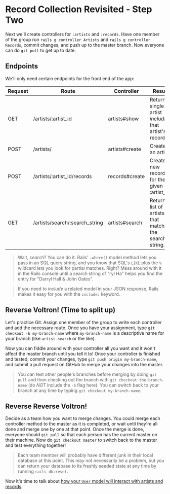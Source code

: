 # Record Collection Revisited - Step Two

Next we'll create controllers for `:artists` and `:records`. Have one member of the group run `rails g controller Artists` and `rails g controller Records`, commit changes, and push up to the master branch. Now everyone can do `git pull` to get up to date.

## Endpoints

We'll only need certain endpoints for the front end of the app:

| Request | Route | Controller | Result |
| --- | --- | --- | --- |
| GET | /artists/:artist_id | artists#show | Return a single artist *including* that artist's records. |
| POST | /artists/ | artists#create | Create an artist. |
| POST | /artists/:artist_id/records | records#create | Create a new record for the given :artist_id. |
| GET | /artists/search/:search_string | artists#search | Return a list of artists that match the search string. |

>Wait, *search*? You can do it. Rails' `.where()` model method lets you pass in an SQL query string, and you know that SQL's `LIKE` plus the `%` wildcard lets you look for partial matches. Right? Mess around with it in the Rails console until a search string of "ryl Ha" helps you find the entry for "Darryl Hall & John Oates".

>If you need to *include* a related model in your JSON response, Rails makes it easy for you with the `include:` keyword.

## Reverse Voltron! (Time to split up)

Let's practice Git. Assign one member of the group to write each controller and add the necessary route. Once you have your assignment, type `git checkout -b my-branch-name` where `my-branch-name` is a descriptive name for your branch (like `artist-search` or the like).

Now you can fiddle around with your controller all you want and it won't affect the master branch until you tell it to! Once your controller is finished and tested, commit your changes, type `git push origin my-branch-name`, and submit a pull request on GitHub to merge your changes into the master.

>You can test *other* people's branches before merging by doing `git pull` and then checking out the branch with `git checkout the-branch-name` (do *NOT* include the `-b` flag here). You can switch back to your branch at any time by typing `git checkout my-branch-name`.

## Reverse Reverse Voltron!

Decide as a team how you want to merge changes. You could merge each controller method to the master as it is completed, or wait until they're all done and merge one by one at that point. Once the merge is done, everyone should `git pull` so that each person has the current master on their machine. Now do `git checkout master` to switch back to the master and test everything together!

>Each team member will probably have different junk in their local database at this point. This may not necessarily be a problem, but you can return your database to its freshly seeded state at any time by running `rails db:reset`.

Now it's time to talk about [how your `User` model will interact with artists and records](StepThree.md).
